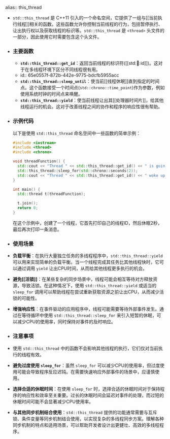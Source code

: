 alias:: this_thread

- `std::this_thread` 是 C++11 引入的一个命名空间，它提供了一组与[[当前执行线程]]相关的函数。这些函数允许你控制当前线程的行为，包括暂停执行、让出执行权以及获取线程的标识等。`std::this_thread` 是 `<thread>` 头文件的一部分，因此使用它时需要包含这个头文件。
- ### 主要函数
	- **`std::this_thread::get_id`**：返回当前线程的标识符([[std::thread::id]])。这对于在多线程环境下区分不同线程很有用。
	- id:: 65e0557f-872b-442e-9775-bdcfb5955acc
	- **`std::this_thread::sleep_until`**：使当前[[线程休眠]]直到指定的时间点。这个函数接受一个时间点(`std::chrono::time_point`)作为参数，例如使用系统时钟的时间点来唤醒。
	- **`std::this_thread::yield`**：使当前线程让出其[[处理器时间片]]，给其他线程运行的机会。这对于改善线程之间的协作和程序的响应性很有帮助。
- ### 示例代码
  
  以下是使用 `std::this_thread` 命名空间中一些函数的简单示例：
  
  ```cpp
  #include <iostream>
  #include <thread>
  #include <chrono>
  
  void threadFunction() {
    std::cout << "Thread " << std::this_thread::get_id() << " is going to sleep\n";
    std::this_thread::sleep_for(std::chrono::seconds(2));
    std::cout << "Thread " << std::this_thread::get_id() << " woke up\n";
  }
  
  int main() {
    std::thread t(threadFunction);
  
    t.join();
    return 0;
  }
  ```
  
  在这个示例中，创建了一个线程，它首先打印自己的线程ID，然后休眠2秒，最后再次打印一条消息。
- ### 使用场景
- **负载平衡**：在执行大量独立任务的多线程程序中，`std::this_thread::yield` 可以用来实现简单的负载平衡。当一个线程完成其任务比其他线程快时，它可以通过调用 `yield` 让出CPU时间，从而给其他线程更多执行的机会。
- **避免[[活锁]]**：在某些复杂的同步场景中，线程可能会相互等待对方释放资源，导致活锁。在这种情况下，使用 `std::this_thread::yield` 或适当的 `sleep_for` 调用可以帮助线程在尝试重新获取资源之前让出CPU，从而减少活锁的可能性。
- **增强响应性**：在事件驱动的应用程序中，线程可能需要等待外部事件发生。通过在等待循环中使用 `std::this_thread::sleep_for` 来引入短暂的休眠，可以减少CPU的使用率，同时保持对事件的及时响应。
- ### 注意事项
- 使用 `std::this_thread` 中的函数不会影响其他线程的执行，它们仅对当前执行的线程有效。
- **避免过度使用 `sleep_for`**：虽然 `sleep_for` 可以减少CPU的使用率，但过度使用可能会导致程序反应迟钝。在需要快速响应外部事件的场景中，应谨慎使用。
- **选择合适的休眠时间**：在使用 `sleep_for` 时，选择合适的休眠时间对于保持程序的响应性和效率至关重要。过长的休眠时间会延迟对事件的处理，而过短的休眠时间可能不会显著减少CPU使用率。
- **与其他同步机制结合使用**：`std::this_thread` 提供的功能通常需要与互斥锁、条件变量等同步机制结合使用，以实现复杂的多线程同步方案。理解各种同步机制的特点和适用场景，可以帮助开发者设计出更健壮、高效的多线程程序。